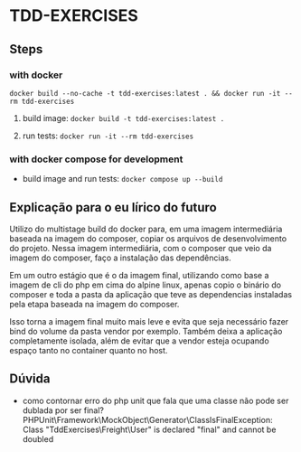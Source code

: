 # TDD-EXERCISES

## Steps

### with docker

`docker build --no-cache -t tdd-exercises:latest . && docker run -it --rm tdd-exercises`

1. build image: `docker build -t tdd-exercises:latest .`

2. run tests: `docker run -it --rm tdd-exercises`

### with docker compose for development

- build image and run tests: `docker compose up --build`

## Explicação para o eu lírico do futuro

Utilizo do multistage build do docker para, em uma imagem intermediária baseada na imagem do composer, copiar os arquivos de desenvolvimento do projeto.
Nessa imagem intermediária, com o composer que veio da imagem do composer, faço a instalação das dependências.

Em um outro estágio que é o da imagem final, utilizando como base a imagem de cli do php em cima do alpine linux, apenas copio o binário do composer e toda a pasta da aplicação que teve as dependencias instaladas pela etapa baseada na imagem do composer.

Isso torna a imagem final muito mais leve e evita que seja necessário fazer bind do volume da pasta vendor por exemplo.
Também deixa a aplicação completamente isolada, além de evitar que a vendor esteja ocupando espaço tanto no container quanto no host.

## Dúvida

- como contornar erro do php unit que fala que uma classe não pode ser dublada por ser final?
PHPUnit\Framework\MockObject\Generator\ClassIsFinalException: Class "TddExercises\Freight\User" is declared "final" and cannot be doubled
